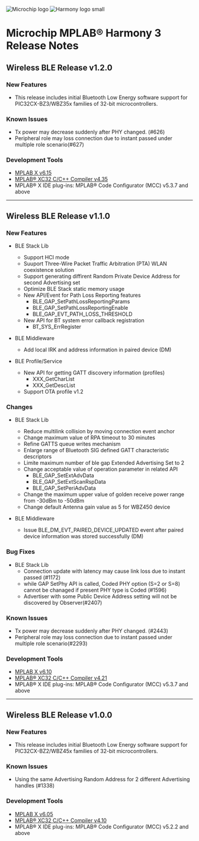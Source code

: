 ![Microchip logo](https://raw.githubusercontent.com/wiki/Microchip-MPLAB-Harmony/Microchip-MPLAB-Harmony.github.io/images/microchip_logo.png)
![Harmony logo small](https://raw.githubusercontent.com/wiki/Microchip-MPLAB-Harmony/Microchip-MPLAB-Harmony.github.io/images/microchip_mplab_harmony_logo_small.png)

# Microchip MPLAB® Harmony 3 Release Notes

## Wireless BLE Release v1.2.0

### New Features
+ This release includes initial Bluetooth Low Energy software support for PIC32CX-BZ3/WBZ35x families of 32-bit microcontrollers.


### Known Issues
+ Tx power may decrease suddenly after PHY changed. (#626)
+ Peripheral role may loss connection due to instant passed under multiple role scenario(#627)


### Development Tools
+ [MPLAB X v6.15](https://www.microchip.com/mplab/mplab-x-ide)
+ [MPLAB® XC32 C/C++ Compiler v4.35](https://www.microchip.com/mplab/compilers)
+ MPLAB® X IDE plug-ins: MPLAB® Code Configurator (MCC) v5.3.7 and above


---
## Wireless BLE Release v1.1.0

### New Features
+ BLE Stack Lib
	+ Support HCI mode
	+ Suuport Three-Wire Packet Traffic Arbitration (PTA) WLAN coexistence solution
	+ Support generating diffirent Random Private Device Address for second Advertising set
	+ Optimize BLE Stack static memory usage
	+ New API/Event for Path Loss Reporting features
		+ BLE_GAP_SetPathLossReportingParams
		+ BLE_GAP_SetPathLossReportingEnable
		+ BLE_GAP_EVT_PATH_LOSS_THRESHOLD
	+ New API for BT system error callback registration
		+ BT_SYS_ErrRegister


+ BLE Middleware
	+ Add local IRK and address information in paired device (DM)


+ BLE Profile/Service
    + New API for getting GATT discovery information (profiles)
    	+ XXX_GetCharList
    	+ XXX_GetDescList
    + Support OTA profile v1.2


### Changes
+ BLE Stack Lib
	+ Reduce multilink collision by moving connection event anchor
    + Change maximum value of RPA timeout to 30 minutes
    + Refine GATTS queue writes mechanism
    + Enlarge range of Bluetooth SIG defined GATT characteristic descriptors
    + Limite maximum number of ble gap Extended Advertising Set to 2
    + Change acceptable value of operation parameter in related API
    	+ BLE_GAP_SetExtAdvData
    	+ BLE_GAP_SetExtScanRspData
    	+ BLE_GAP_SetPeriAdvData 
    + Change the maximum upper value of golden receive power range from -30dBm to -50dBm 
    + Change default Antenna gain value as 5 for WBZ450 device

+ BLE Middleware
	+ Issue BLE_DM_EVT_PAIRED_DEVICE_UPDATED event after paired device information was stored successfully (DM)


### Bug Fixes
+ BLE Stack Lib
	+ Connection update with latency may cause link loss due to instant passed (#1172)
	+ while GAP SetPhy API is called, Coded PHY option (S=2 or S=8) cannot be chanaged if present PHY type is Coded (#1596)
	+ Advertiser with some Public Device Address setting will not be discovered by Observer(#2407)


### Known Issues
+ Tx power may decrease suddenly after PHY changed. (#2443)
+ Peripheral role may loss connection due to instant passed under multiple role scenario(#2293)


### Development Tools
+ [MPLAB X v6.10](https://www.microchip.com/mplab/mplab-x-ide)
+ [MPLAB® XC32 C/C++ Compiler v4.21](https://www.microchip.com/mplab/compilers)
+ MPLAB® X IDE plug-ins: MPLAB® Code Configurator (MCC) v5.3.7 and above


---
## Wireless BLE Release v1.0.0


### New Features
+ This release includes initial Bluetooth Low Energy software support for PIC32CX-BZ2/WBZ45x families of 32-bit microcontrollers.


### Known Issues
+ Using the same Advertising Random Address for 2 different Advertising handles (#1338)


### Development Tools
+ [MPLAB X v6.05](https://www.microchip.com/mplab/mplab-x-ide)
+ [MPLAB® XC32 C/C++ Compiler v4.10](https://www.microchip.com/mplab/compilers)
+ MPLAB® X IDE plug-ins: MPLAB® Code Configurator (MCC) v5.2.2 and above